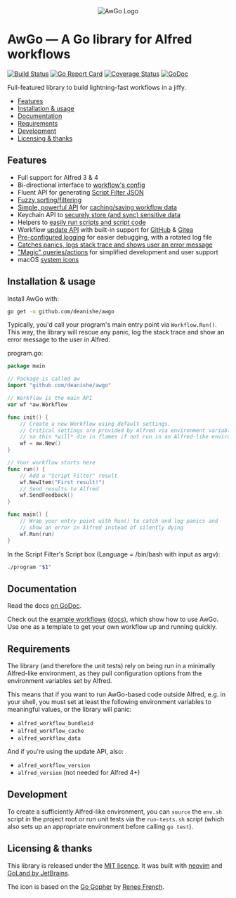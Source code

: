 
<div align="center">
    <img src="https://raw.githubusercontent.com/deanishe/awgo/master/Icon.png" alt="AwGo Logo" title="AwGo Logo">
</div>


AwGo — A Go library for Alfred workflows
========================================

[![Build Status][ghaction-status-icon]][ghaction-link]
[![Go Report Card][goreport-icon]][goreport-link]
[![Coverage Status][coveralls-icon]][coveralls-link]
[![GoDoc][godoc-icon]][godoc-link]

<!--
[![Build Status][azure-status-icon]][azure-link]
[![Build Status][travis-icon]][travis-link]
[![Codacy Quality][codacy-quality-icon]][codacy-link]
[![Codacy coverage][coverage-icon]][codacy-link]
[![Coverage Status][coveralls-icon]][coveralls-link]
-->


Full-featured library to build lightning-fast workflows in a jiffy.

- [Features](#features)
- [Installation & usage](#installation--usage)
- [Documentation](#documentation)
- [Requirements](#requirements)
- [Development](#development)
- [Licensing & thanks](#licensing--thanks)


Features
--------

- Full support for Alfred 3 & 4
- Bi-directional interface to [workflow's config][config]
- Fluent API for generating [Script Filter JSON][feedback]
- [Fuzzy sorting/filtering][fuzzy]
- [Simple, powerful API][cache-api] for [caching/saving workflow data][cache]
- Keychain API to [securely store (and sync) sensitive data][keychain]
- Helpers to [easily run scripts and script code][scripts]
- Workflow [update API][update] with built-in support for [GitHub][update-github] & [Gitea][update-gitea]
- [Pre-configured logging][logging] for easier debugging, with a rotated log file
- [Catches panics, logs stack trace and shows user an error message][run]
- ["Magic" queries/actions][magic] for simplified development and user support
- macOS [system icons][icons]


Installation & usage
--------------------

Install AwGo with:

```sh
go get -u github.com/deanishe/awgo
```

Typically, you'd call your program's main entry point via `Workflow.Run()`.
This way, the library will rescue any panic, log the stack trace and show
an error message to the user in Alfred.

program.go:

```go
package main

// Package is called aw
import "github.com/deanishe/awgo"

// Workflow is the main API
var wf *aw.Workflow

func init() {
    // Create a new Workflow using default settings.
    // Critical settings are provided by Alfred via environment variables,
    // so this *will* die in flames if not run in an Alfred-like environment.
    wf = aw.New()
}

// Your workflow starts here
func run() {
    // Add a "Script Filter" result
    wf.NewItem("First result!")
    // Send results to Alfred
    wf.SendFeedback()
}

func main() {
    // Wrap your entry point with Run() to catch and log panics and
    // show an error in Alfred instead of silently dying
    wf.Run(run)
}
```

In the Script Filter's Script box (Language = /bin/bash with input as
argv):

```sh
./program "$1"
```

Documentation
-------------

Read the docs [on GoDoc][godoc].

Check out the [example workflows][examples-code] ([docs][examples-docs]), which
show how to use AwGo. Use one as a template to get your own workflow up and
running quickly.


Requirements
------------

The library (and therefore the unit tests) rely on being run in a minimally
Alfred-like environment, as they pull configuration options from the environment
variables set by Alfred.

This means that if you want to run AwGo-based code outside Alfred, e.g. in your
shell, you must set at least the following environment variables to meaningful
values, or the library will panic:

- `alfred_workflow_bundleid`
- `alfred_workflow_cache`
- `alfred_workflow_data`

And if you're using the update API, also:

- `alfred_workflow_version`
- `alfred_version` (not needed for Alfred 4+)


Development
-----------

To create a sufficiently Alfred-like environment, you can `source` the `env.sh`
script in the project root or run unit tests via the `run-tests.sh` script
(which also sets up an appropriate environment before calling `go test`).


Licensing & thanks
------------------

This library is released under the [MIT licence][licence]. It was built with
[neovim][neovim] and [GoLand by JetBrains][jetbrains].

The icon is based on the [Go Gopher][gopher] by [Renee French][renee].


[alfred]: https://www.alfredapp.com/
[licence]: ./LICENCE
[godoc]: https://godoc.org/github.com/deanishe/awgo
[gopher]: https://blog.golang.org/gopher
[renee]: http://reneefrench.blogspot.com
[config]: https://godoc.org/github.com/deanishe/awgo#Config
[feedback]: https://godoc.org/github.com/deanishe/awgo#Feedback.NewItem
[fuzzy]: https://godoc.org/github.com/deanishe/awgo/fuzzy
[cache]: https://godoc.org/github.com/deanishe/awgo#hdr-Storing_data
[cache-api]: https://godoc.org/github.com/deanishe/awgo#Cache
[run]: https://godoc.org/github.com/deanishe/awgo#Run
[keychain]: https://godoc.org/github.com/deanishe/awgo/keychain
[scripts]: https://godoc.org/github.com/deanishe/awgo/util#hdr-Scripting
[update]: https://godoc.org/github.com/deanishe/awgo/update
[update-github]: https://godoc.org/github.com/deanishe/awgo/update#GitHub
[update-gitea]: https://godoc.org/github.com/deanishe/awgo/update#Gitea
[logging]: https://godoc.org/github.com/deanishe/awgo#hdr-Logging
[magic]: https://godoc.org/github.com/deanishe/awgo#MagicAction
[icons]: https://godoc.org/github.com/deanishe/awgo#Icon
[examples-code]: https://github.com/deanishe/awgo/tree/master/_examples
[examples-docs]: https://godoc.org/github.com/deanishe/awgo/_examples
[jetbrains]: https://www.jetbrains.com/?from=deanishe/awgo
[neovim]: https://neovim.io/

[godoc-icon]: https://godoc.org/github.com/deanishe/awgo?status.svg
[godoc-link]: https://godoc.org/github.com/deanishe/awgo
[goreport-link]: https://goreportcard.com/report/github.com/deanishe/awgo
[goreport-icon]: https://goreportcard.com/badge/github.com/deanishe/awgo
[azure-status-icon]: https://img.shields.io/azure-devops/build/deanishe/6cd8e4fe-7366-4485-aea6-e9d75e7757b2/1
[azure-link]: https://dev.azure.com/deanishe/AwGo/_build
[ghaction-status-icon]: https://github.com/deanishe/awgo/workflows/Build/badge.svg
[ghaction-link]: https://github.com/deanishe/awgo/actions?query=workflow%3ABuild
[coveralls-icon]: https://img.shields.io/coveralls/github/deanishe/awgo/master
[coveralls-link]: https://coveralls.io/github/deanishe/awgo?branch=master

<!--
[travis-status-icon]: https://img.shields.io/travis/deanishe/awgo
[travis-link]: https://travis-ci.org/deanishe/awgo
[codacy-quality-icon]: https://api.codacy.com/project/badge/Grade/e785f7b0e830468da6fa2856d62e59ab
[codacy-coverage-icon]: https://api.codacy.com/project/badge/Coverage/e785f7b0e830468da6fa2856d62e59ab
[coveralls-icon]: https://coveralls.io/repos/github/deanishe/awgo/badge.svg?branch=master&v3
[travis-icon]: https://travis-ci.org/deanishe/awgo.svg?branch=master
[codacy-link]: https://www.codacy.com/app/deanishe/awgo
[coverage-icon]: https://img.shields.io/codacy/coverage/e785f7b0e830468da6fa2856d62e59ab?color=brightgreen
-->
